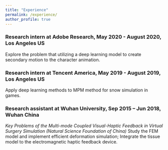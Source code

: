 ```yaml
---
title: "Experience"
permalink: /experience/
author_profile: true
---
```


### Research intern at Adobe Research, May 2020 - August 2020, Los Angeles US
Explore the problem that utilizing a deep learning model to create secondary motion to the character animation.


### Research intern at Tencent America, May 2019 - August 2019, Los Angeles US
Apply deep learning methods to MPM method for snow simulation in games.


### Research assistant at Wuhan University, Sep 2015 – Jun 2018, Wuhan China

*Key Problems of the Multi-mode Coupled Visual-Haptic Feedback in Virtual Surgery Simulation (Natural Science Foundation of China)*
Study the FEM model and implement efficient deformation simulation; Integrate the tissue model to the electromagnetic haptic feedback device.
